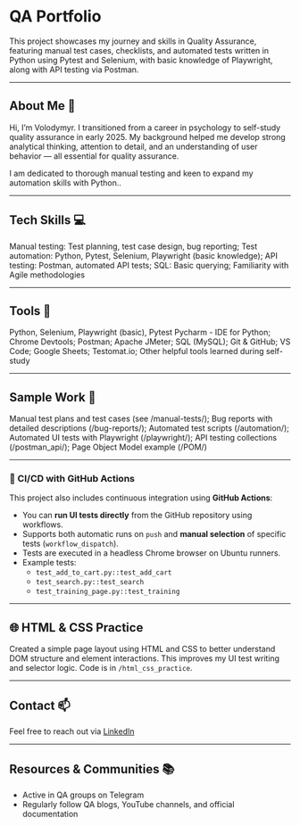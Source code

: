 # QA Portfolio

This project showcases my journey and skills in Quality Assurance, featuring manual test cases, checklists, and automated tests written in Python using Pytest and Selenium, with basic knowledge of Playwright, along with API testing via Postman.

---

## About Me 👋

Hi, I’m Volodymyr. I transitioned from a career in psychology to self-study quality assurance in early 2025. My background helped me develop strong analytical thinking, attention to detail, and an understanding of user behavior — all essential for quality assurance.

I am dedicated to thorough manual testing and keen to expand my automation skills with Python..

---

## Tech Skills 💻

Manual testing: Test planning, test case design, bug reporting;
Test automation: Python, Pytest, Selenium, Playwright (basic knowledge);
API testing: Postman, automated API tests;
SQL: Basic querying;
Familiarity with Agile methodologies

---

## Tools 🔧

Python, Selenium, Playwright (basic), Pytest
Pycharm - IDE for Python;
Chrome Devtools;
Postman;
Apache JMeter;
SQL (MySQL);
Git & GitHub;
VS Code;
Google Sheets;
Testomat.io;
Other helpful tools learned during self-study

---

## Sample Work 🔬

Manual test plans and test cases (see /manual-tests/);
Bug reports with detailed descriptions (/bug-reports/);
Automated test scripts (/automation/);
Automated UI tests with Playwright (/playwright/);
API testing collections (/postman_api/);
Page Object Model example (/POM/)


---

### 🔁 CI/CD with GitHub Actions

This project also includes continuous integration using **GitHub Actions**:

- You can **run UI tests directly** from the GitHub repository using workflows.
- Supports both automatic runs on `push` and **manual selection** of specific tests (`workflow_dispatch`).
- Tests are executed in a headless Chrome browser on Ubuntu runners.
- Example tests:
  - `test_add_to_cart.py::test_add_cart`
  - `test_search.py::test_search`
  - `test_training_page.py::test_training`

---

## 🌐 HTML & CSS Practice

Created a simple page layout using HTML and CSS to better understand DOM structure and element interactions. This improves my UI test writing and selector logic. Code is in `/html_css_practice`.


---

## Contact 📫

Feel free to reach out via [LinkedIn]()

---

## Resources & Communities 📚

- Active in QA groups on Telegram  
- Regularly follow QA blogs, YouTube channels, and official documentation  




